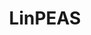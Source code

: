 ---
title: "LinPEAS"
description: "LinPEAS is a script that search for possible paths to escalate privileges on Linux/Unix*/MacOS hosts."
platforms: ["linux"]
categories: ["PrivEsc", "Linux"]
tags: ["privilege-escalation", "linux-security"]
github: "https://github.com/peass-ng/PEASS-ng/tree/master/linPEAS"
---